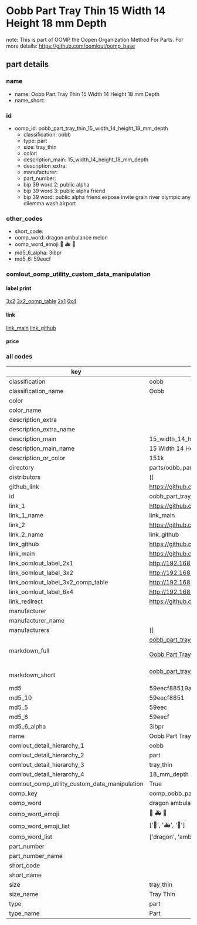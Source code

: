 # Oobb Part Tray Thin 15 Width 14 Height 18 mm Depth  

note: This is part of OOMP the Oopen Organization Method For Parts. For more details: https://github.com/oomlout/oomp_base

##  part details
  







### name
* name: Oobb Part Tray Thin 15 Width 14 Height 18 mm Depth
* name_short: 
### id
* oomp_id: oobb_part_tray_thin_15_width_14_height_18_mm_depth
  * classification: oobb
  * type: part
  * size: tray_thin
  * color: 
  * description_main: 15_width_14_height_18_mm_depth
  * description_extra: 
  * manufacturer: 
  * part_number: 
  * bip 39 word 2: public alpha
  * bip 39 word 3: public alpha friend
  * bip 39 word: public alpha friend expose invite grain river olympic any dilemma wash airport

### other_codes
* short_code: 
* oomp_word: dragon ambulance melon
* oomp_word_emoji :dragon: :ambulance: :melon:
* md5_6_alpha: 3ibpr
* md5_6: 59eecf






### oomlout_oomp_utility_custom_data_manipulation
#### label print
[3x2](http://192.168.1.245:1112/?label=oomp%203ibpr)
[3x2_oomp_table](http://192.168.1.108:1112/?label=oomp%203ibpr)
[2x1](http://192.168.1.242:1112/?label=oomp%203ibpr)
[6x4](http://192.168.1.55:1112/?label=oomp%203ibpr)    

#### link

[link_main](https://github.com/oomlout/oomlout_oomp_version_1_messy/tree/main/parts/oobb_part_tray_thin_15_width_14_height_18_mm_depth) [link_github](https://github.com/oomlout/oomlout_oomp_version_1_messy/tree/main/parts/oobb_part_tray_thin_15_width_14_height_18_mm_depth)                             

#### price







### all codes 
| key | value |  
| --- | --- |  
| classification | oobb |  
| classification_name | Oobb |  
| color |  |  
| color_name |  |  
| description_extra |  |  
| description_extra_name |  |  
| description_main | 15_width_14_height_18_mm_depth |  
| description_main_name | 15 Width 14 Height 18 mm Depth |  
| description_or_color | 151k |  
| directory | parts/oobb_part_tray_thin_15_width_14_height_18_mm_depth |  
| distributors | [] |  
| github_link | https://github.com/oomlout/oomlout_oomp_part_src/tree/main/parts/oobb_part_tray_thin_15_width_14_height_18_mm_depth |  
| id | oobb_part_tray_thin_15_width_14_height_18_mm_depth |  
| link_1 | https://github.com/oomlout/oomlout_oomp_version_1_messy/tree/main/parts/oobb_part_tray_thin_15_width_14_height_18_mm_depth |  
| link_1_name | link_main |  
| link_2 | https://github.com/oomlout/oomlout_oomp_version_1_messy/tree/main/parts/oobb_part_tray_thin_15_width_14_height_18_mm_depth |  
| link_2_name | link_github |  
| link_github | https://github.com/oomlout/oomlout_oomp_version_1_messy/tree/main/parts/oobb_part_tray_thin_15_width_14_height_18_mm_depth |  
| link_main | https://github.com/oomlout/oomlout_oomp_version_1_messy/tree/main/parts/oobb_part_tray_thin_15_width_14_height_18_mm_depth |  
| link_oomlout_label_2x1 | http://192.168.1.242:1112/?label=oomp%203ibpr |  
| link_oomlout_label_3x2 | http://192.168.1.245:1112/?label=oomp%203ibpr |  
| link_oomlout_label_3x2_oomp_table | http://192.168.1.108:1112/?label=oomp%203ibpr |  
| link_oomlout_label_6x4 | http://192.168.1.55:1112/?label=oomp%203ibpr |  
| link_redirect | https://github.com/oomlout/oomlout_oomp_version_1_messy/tree/main/parts/oobb_part_tray_thin_15_width_14_height_18_mm_depth |  
| manufacturer |  |  
| manufacturer_name |  |  
| manufacturers | [] |  
| markdown_full | [oobb_part_tray_thin_15_width_14_height_18_mm_depth](none)<br>[](none)<br>[Oobb Part Tray Thin 15 Width 14 Height 18 Mm Depth](none)<br><br> |  
| markdown_short | [oobb_part_tray_thin_15_width_14_height_18_mm_depth](none)<br><br> |  
| md5 | 59eecf88519a5759963b050ab9c1c568 |  
| md5_10 | 59eecf8851 |  
| md5_5 | 59eec |  
| md5_6 | 59eecf |  
| md5_6_alpha | 3ibpr |  
| name | Oobb Part Tray Thin 15 Width 14 Height 18 mm Depth |  
| oomlout_detail_hierarchy_1 | oobb |  
| oomlout_detail_hierarchy_2 | part |  
| oomlout_detail_hierarchy_3 | tray_thin |  
| oomlout_detail_hierarchy_4 | 18_mm_depth |  
| oomlout_oomp_utility_custom_data_manipulation | True |  
| oomp_key | oomp_oobb_part_tray_thin_15_width_14_height_18_mm_depth |  
| oomp_word | dragon ambulance melon |  
| oomp_word_emoji | :dragon: :ambulance: :melon: |  
| oomp_word_emoji_list | [':dragon:', ':ambulance:', ':melon:'] |  
| oomp_word_list | ['dragon', 'ambulance', 'melon'] |  
| part_number |  |  
| part_number_name |  |  
| short_code |  |  
| short_name |  |  
| size | tray_thin |  
| size_name | Tray Thin |  
| type | part |  
| type_name | Part |  

